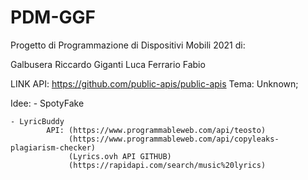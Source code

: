 # PDM-GGF
Progetto di Programmazione di Dispositivi Mobili 2021 di:

Galbusera Riccardo
Giganti Luca
Ferrario Fabio

LINK API: https://github.com/public-apis/public-apis
Tema: Unknown;

Idee: 
    - SpotyFake
   
    
    
    - LyricBuddy 
            API: (https://www.programmableweb.com/api/teosto)
                 (https://www.programmableweb.com/api/copyleaks-plagiarism-checker)
                 (Lyrics.ovh API GITHUB)
                 (https://rapidapi.com/search/music%20lyrics)


